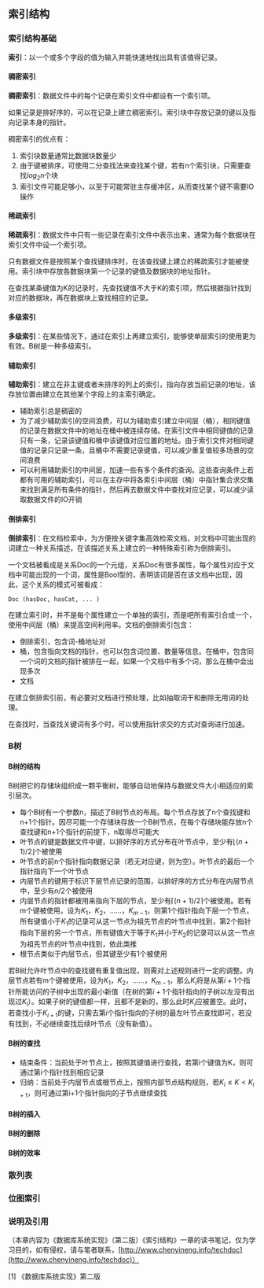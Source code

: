 ## 索引结构

### 索引结构基础

**索引**：以一个或多个字段的值为输入并能快速地找出具有该值得记录。

#### 稠密索引

**稠密索引**：数据文件中的每个记录在索引文件中都设有一个索引项。

如果记录是排好序的，可以在记录上建立稠密索引。索引块中存放记录的键以及指向记录本身的指针。

稠密索引的优点有：

1. 索引块数量通常比数据块数量少
2. 由于键被排序，可使用二分查找法来查找某个键，若有n个索引块，只需要查找$log_2n$个块
3. 索引文件可能足够小，以至于可能常驻主存缓冲区，从而查找某个键不需要IO操作

#### 稀疏索引

**稀疏索引**：数据文件中只有一些记录在索引文件中表示出来，通常为每个数据块在索引文件中设一个索引项。

只有数据文件是按照某个查找键排序时，在该查找键上建立的稀疏索引才能被使用。索引块中存放各数据块第一个记录的键值及数据块的地址指针。

在查找某条键值为K的记录时，先查找键值不大于K的索引项，然后根据指针找到对应的数据块，再在数据块上查找相应的记录。

#### 多级索引

**多级索引**：在某些情况下，通过在索引上再建立索引，能够使单层索引的使用更为有效。B树是一种多级索引。

#### 辅助索引

**辅助索引**：建立在非主键或者未排序的列上的索引，指向存放当前记录的地址，该存放位置由建立在其他某个字段上的主索引确定。

- 辅助索引总是稠密的
- 为了减少辅助索引的空间浪费，可以为辅助索引建立中间层（桶），相同键值的记录在数据文件中的地址在桶中被连续存储。在索引文件中相同键值的记录只有一条，记录该键值和桶中该键值对应位置的地址。由于索引文件对相同键值的记录只记录一条，且桶中不需要记录键值，可以减少重复值较多场景的空间浪费
- 可以利用辅助索引的中间层，加速一些有多个条件的查询。这些查询条件上若都有可用的辅助索引，可以在主存中将各索引中间层（桶）中指针集合求交集来找到满足所有条件的指针，然后再去数据文件中查找对应记录，可以减少读取数据文件的IO开销

#### 倒排索引

**倒排索引**：在文档检索中，为方便按关键字集高效检索文档，对文档中可能出现的词建立一种关系描述，在该描述关系上建立的一种特殊索引称为倒排索引。

一个文档被看成是关系Doc的一个元组，关系Doc有很多属性，每个属性对应于文档中可能出现的一个词，属性是Bool型的，表明该词是否在该文档中出现，因此，这个关系的模式可被看成：

```
Doc (hasDoc, hasCat, ... )
```

在建立索引时，并不是每个属性建立一个单独的索引，而是吧所有索引合成一个，使用中间层（桶）来提高空间利用率。文档的倒排索引包含：

- 倒排索引，包含词-桶地址对
- 桶，包含指向文档的指针，也可以包含词位置、数量等信息。在桶中，包含同一个词的文档的指针被排在一起，如果一个文档中有多个词，那么在桶中会出现多次
- 文档

在建立倒排索引前，有必要对文档进行预处理，比如抽取词干和删除无用词的处理。

在查找时，当查找关键词有多个时，可以使用指针求交的方式对查询进行加速。

### B树

#### B树的结构

B树把它的存储块组织成一颗平衡树，能够自动地保持与数据文件大小相适应的索引层次。

- 每个B树有一个参数n，描述了B树节点的布局。每个节点存放了n个查找键和n+1个指针。因尽可能一个存储块存放一个B树节点，在每个存储块能存放n个查找键和n+1个指针的前提下，n取得尽可能大
- 叶节点的键是数据文件中键，以排好序的方式分布在叶节点中，至少有$\lfloor (n+1)/2 \rfloor$个被使用
- 叶节点的前n个指针指向数据记录（若无对应键，则为空）。叶节点的最后一个指针指向下一个叶节点
- 内层节点的键用于标识下层节点记录的范围，以排好序的方式分布在内层节点中，至少有$n/2$个被使用
- 内层节点的指针都被用来指向下层的节点，至少有$\lceil (n+1)/2 \rceil$个被使用。若有m个键被使用，设为$K_1$，$K_2$，……，$K_{m-1}$，则第1个指针指向下层一个节点，所有键值小于$K_1$的记录可从这一节点为祖先节点的叶节点中找到，第2个指针指向下层的另一个节点，所有键值大于等于$K_1$并小于$K_2$的记录可以从这一节点为祖先节点的叶节点中找到，依此类推
- 根节点类似于内层节点，但其键至少有1个被使用

若B树允许叶节点中的查找键有重复值出现，则需对上述规则进行一定的调整。内层节点若有m个键被使用，设为$K_1$，$K_2$，……，$K_{m-1}$，那么$K_i$将是从第$i+1$个指针所能访问的子树中出现的最小新值（在树的第$i+1$个指针指向的子树以左没有出现过$K_i$）。如果子树的键值都一样，且都不是新的，那么此时$K_i$应被置空。此时，若查找小于$K_{i+1}$的键，只需去第$i$个指针指向的子树的最左叶节点查找即可，若没有找到，不必继续查找后续叶节点（没有新值）。

#### B树的查找

- 结束条件：当前处于叶节点上，按照其键值进行查找，若第i个键值为K，则可通过第i个指针找到相应记录
- 归纳：当前处于内层节点或根节点上，按照内部节点结构规则，若$K_i \leq K < K_{i+1}$，则可通过第i+1个指针指向的子节点继续查找

#### B树的插入

#### B树的删除

#### B树的效率

### 散列表

### 位图索引

### 说明及引用

（本章内容为《数据库系统实现》（第二版）《索引结构》一章的读书笔记，仅为学习目的，如有侵权，请与笔者联系，[http://www.chenyineng.info/techdoc](http://www.chenyineng.info/techdoc)）

[1] 《数据库系统实现》第二版 
